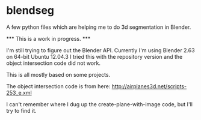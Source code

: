 blendseg
========

A few python files which are helping me to do 3d segmentation in Blender.

*** This is a work in progress. ***

I'm still trying to figure out the Blender API. Currently I'm using Blender 2.63 on 64-bit Ubuntu 12.04.3
I tried this with the repository version and the object intersection code did not work.

This is all mostly based on some projects.

The object intersection code is from here:
http://airplanes3d.net/scripts-253_e.xml

I can't remember where I dug up the create-plane-with-image code, but I'll try to find it.
